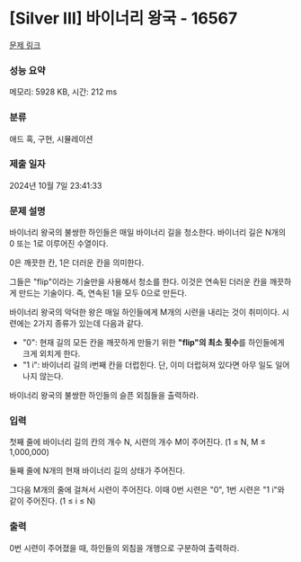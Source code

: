 # [Silver III] 바이너리 왕국 - 16567 

[문제 링크](https://www.acmicpc.net/problem/16567) 

### 성능 요약

메모리: 5928 KB, 시간: 212 ms

### 분류

애드 혹, 구현, 시뮬레이션

### 제출 일자

2024년 10월 7일 23:41:33

### 문제 설명

<p>바이너리 왕국의 불쌍한 하인들은 매일 바이너리 길을 청소한다. 바이너리 길은 N개의 0 또는 1로 이루어진 수열이다.</p>

<p>0은 깨끗한 칸, 1은 더러운 칸을 의미한다.</p>

<p>그들은 "flip"이라는 기술만을 사용해서 청소를 한다. 이것은 연속된 더러운 칸을 깨끗하게 만드는 기술이다. 즉, 연속된 1을 모두 0으로 만든다.</p>

<p>바이너리 왕국의 악덕한 왕은 매일 하인들에게 M개의 시련을 내리는 것이 취미이다. 시련에는 2가지 종류가 있는데 다음과 같다.</p>

<ul>
	<li>"0": 현재 길의 모든 칸을 깨끗하게 만들기 위한 <strong>"flip"의 최소 횟수</strong>를 하인들에게 크게 외치게 한다.</li>
	<li>"1 i": 바이너리 길의 i번째 칸을 더럽힌다. 단, 이미 더럽혀져 있다면 아무 일도 일어나지 않는다.</li>
</ul>

<p>바이너리 왕국의 불쌍한 하인들의 슬픈 외침들을 출력하라.</p>

### 입력 

 <p>첫째 줄에 바이너리 길의 칸의 개수 N, 시련의 개수 M이 주어진다. (1 ≤ N, M ≤ 1,000,000)</p>

<p>둘째 줄에 N개의 현재 바이너리 길의 상태가 주어진다.</p>

<p>그다음 M개의 줄에 걸쳐서 시련이 주어진다. 이때 0번 시련은 "0", 1번 시련은 "1 i"와 같이 주어진다. (1 ≤ i ≤ N)</p>

### 출력 

 <p>0번 시련이 주어졌을 때, 하인들의 외침을 개행으로 구분하여 출력하라.</p>

